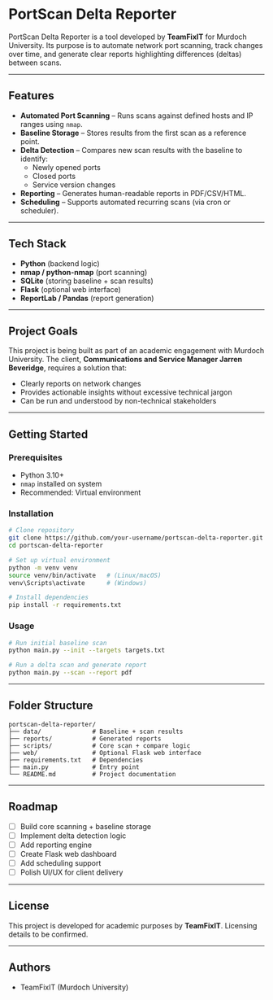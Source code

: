 # PortScan Delta Reporter

PortScan Delta Reporter is a tool developed by **TeamFixIT** for Murdoch University. Its purpose is to automate network port scanning, track changes over time, and generate clear reports highlighting differences (deltas) between scans.

---

## Features

- **Automated Port Scanning** – Runs scans against defined hosts and IP ranges using `nmap`.
- **Baseline Storage** – Stores results from the first scan as a reference point.
- **Delta Detection** – Compares new scan results with the baseline to identify:
  - Newly opened ports
  - Closed ports
  - Service version changes
- **Reporting** – Generates human-readable reports in PDF/CSV/HTML.
- **Scheduling** – Supports automated recurring scans (via cron or scheduler).

---

## Tech Stack

- **Python** (backend logic)
- **nmap / python-nmap** (port scanning)
- **SQLite** (storing baseline + scan results)
- **Flask** (optional web interface)
- **ReportLab / Pandas** (report generation)

---

## Project Goals

This project is being built as part of an academic engagement with Murdoch University. The client, **Communications and Service Manager Jarren Beveridge**, requires a solution that:

- Clearly reports on network changes
- Provides actionable insights without excessive technical jargon
- Can be run and understood by non-technical stakeholders

---

## Getting Started

### Prerequisites

- Python 3.10+
- `nmap` installed on system
- Recommended: Virtual environment

### Installation

```bash
# Clone repository
git clone https://github.com/your-username/portscan-delta-reporter.git
cd portscan-delta-reporter

# Set up virtual environment
python -m venv venv
source venv/bin/activate   # (Linux/macOS)
venv\Scripts\activate      # (Windows)

# Install dependencies
pip install -r requirements.txt
```

### Usage

```bash
# Run initial baseline scan
python main.py --init --targets targets.txt

# Run a delta scan and generate report
python main.py --scan --report pdf
```

---

## Folder Structure

```
portscan-delta-reporter/
├── data/              # Baseline + scan results
├── reports/           # Generated reports
├── scripts/           # Core scan + compare logic
├── web/               # Optional Flask web interface
├── requirements.txt   # Dependencies
├── main.py            # Entry point
└── README.md          # Project documentation
```

---

## Roadmap

- [ ] Build core scanning + baseline storage
- [ ] Implement delta detection logic
- [ ] Add reporting engine
- [ ] Create Flask web dashboard
- [ ] Add scheduling support
- [ ] Polish UI/UX for client delivery

---

## License

This project is developed for academic purposes by **TeamFixIT**. Licensing details to be confirmed.

---

## Authors

- TeamFixIT (Murdoch University)

